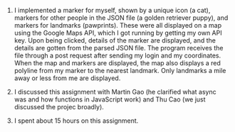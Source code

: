 1. I implemented a marker for myself, shown by a unique icon (a cat), markers 
   for other people in the JSON file (a golden retriever puppy), and markers
   for landmarks (pawprints). These were all displayed on a map using the 
   Google Maps API, which I got running by getting my own API key. Upon being 
   clicked, details of the marker are displayed, and the details are gotten 
   from the parsed JSON file. The program receives the file through a post
   request after sending my login and my coordinates. When the map and markers
   are displayed, the map also displays a red polyline from my marker to the
   nearest landmark. Only landmarks a mile away or less from me are displayed.

2. I discussed this assignment with Martin Gao (he clarified what async was and
   how functions in JavaScript work) and Thu Cao (we just discussed the projec
   broadly).

3. I spent about 15 hours on this assignment.